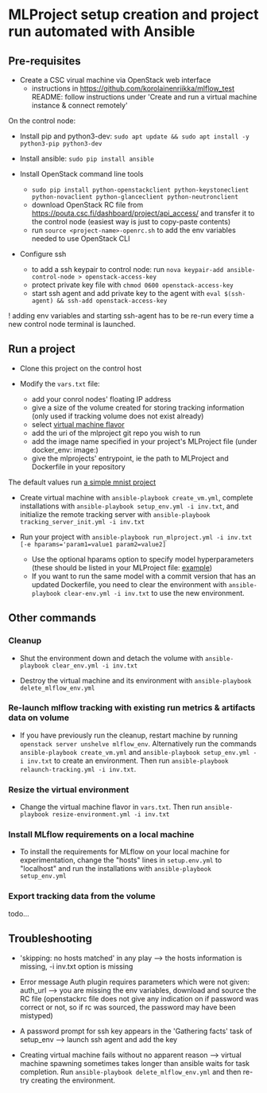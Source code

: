 # MLProject setup creation and project run automated with Ansible

## Pre-requisites

* Create a CSC virual machine via OpenStack web interface
    * instructions in  https://github.com/korolainenriikka/mlflow_test README: follow instructions under 'Create and run a virtual machine instance & connect remotely' 

On the control node:
* Install pip and python3-dev: `sudo apt update && sudo apt install -y python3-pip python3-dev`

* Install ansible: `sudo pip install ansible`

* Install OpenStack command line tools
    * `sudo pip install python-openstackclient python-keystoneclient python-novaclient python-glanceclient python-neutronclient`
    * download OpenStack RC file from https://pouta.csc.fi/dashboard/project/api_access/ and transfer it to the control node (easiest way is just to copy-paste contents)
    * run `source <project-name>-openrc.sh` to add the env variables needed to use OpenStack CLI

* Configure ssh
    * to add a ssh keypair to control node: run  `nova keypair-add ansible-control-node > openstack-access-key`
    * protect private key file with `chmod 0600 openstack-access-key`
    * start ssh agent and add private key to the agent with `eval $(ssh-agent) && ssh-add openstack-access-key`

! adding env variables and starting ssh-agent has to be re-run every time a new control node terminal is launched.

## Run a project

* Clone this project on the control host

* Modify the `vars.txt` file:
    * add your conrol nodes' floating IP address
    * give a size of the volume created for storing tracking information (only used if tracking volume does not exist already)
    * select [virtual machine flavor](https://docs.csc.fi/cloud/pouta/vm-flavors-and-billing/#cpouta-flavors)
    * add the uri of the mlproject git repo you wish to run
    * add the image name specified in your project's MLProject file (under docker_env: image:)
    * give the mlprojects' entrypoint, ie the path to MLProject and Dockerfile in your repository

The default values run [a simple mnist project](https://github.com/korolainenriikka/mlflow_test)

* Create virtual machine with `ansible-playbook create_vm.yml`, complete installations with `ansible-playbook setup_env.yml -i inv.txt`, and initialize the remote tracking server with `ansible-playbook tracking_server_init.yml -i inv.txt`

* Run your project with `ansible-playbook run_mlproject.yml -i inv.txt [-e hparams='param1=value1 param2=value2]`
    * Use the optional hparams option to specify model hyperparameters (these should be listed in your MLProject file: [example](https://github.com/mlflow/mlflow/blob/master/examples/docker/MLproject))
    * If you want to run the same model with a commit version that has an updated Dockerfile, you need to clear the environment with `ansible-playbook clear-env.yml -i inv.txt` to use the new environment.

## Other commands

### Cleanup

* Shut the environment down and detach the volume with `ansible-playbook clear_env.yml -i inv.txt`     

* Destroy the virtual machine and its environment with `ansible-playbook delete_mlflow_env.yml`

### Re-launch mlflow tracking with existing run metrics & artifacts data on volume

* If you have previously run the cleanup, restart machine by running `openstack server unshelve mlflow_env`. Alternatively run the commands `ansible-playbook create_vm.yml` and `ansible-playbook setup_env.yml -i inv.txt` to create an environment. Then run `ansible-playbook relaunch-tracking.yml -i inv.txt`.

### Resize the virtual environment

* Change the virtual machine flavor in `vars.txt`. Then run `ansible-playbook resize-environment.yml -i inv.txt`

### Install MLflow requirements on a local machine

* To install the requirements for MLflow on your local machine for experimentation, change the "hosts" lines in `setup.env.yml` to "localhost" and run the installations with `ansible-playbook setup_env.yml`

### Export tracking data from the volume

todo...

## Troubleshooting

* 'skipping: no hosts matched' in any play --> the hosts information is missing, -i inv.txt option is missing

* Error message Auth plugin requires parameters which were not given: auth_url --> you are missing the env variables, download and source the RC file (openstackrc file does not give any indication on if password was correct or not, so if rc was sourced, the password may have been mistyped)

* A password prompt for ssh key appears in the 'Gathering facts' task of setup_env --> launch ssh agent and add the key

* Creating virtual machine fails without no apparent reason --> virtual machine spawning sometimes takes longer than ansible waits for task completion. Run `ansible-playbook delete_mlflow_env.yml` and then re-try creating the environment.
